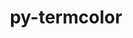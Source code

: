 ---
title: "py-termcolor"
layout: cache
categories: [package, develop-2024-01-14]
meta: {"versions": ["1.1.0"], "compilers": ["apple-clang@=15.0.0", "gcc@=11.3.0"], "oss": ["ubuntu22.04", "ventura"], "platforms": ["darwin", "linux"], "targets": ["aarch64", "x86_64_v3"], "stacks": ["ml-darwin-aarch64-mps", "ml-linux-x86_64-cpu", "ml-linux-x86_64-cuda", "ml-linux-x86_64-rocm", "root"], "num_specs": 4, "num_specs_by_stack": {"ml-darwin-aarch64-mps": 1, "root": 4, "ml-linux-x86_64-rocm": 3, "ml-linux-x86_64-cuda": 3, "ml-linux-x86_64-cpu": 3}}
spec_details: [{"hash": "2bxl6f6p53di3km3q2xtx7hse7hi5k33", "compiler": "apple-clang@=15.0.0", "versions": ["1.1.0"], "os": "ventura", "platform": "darwin", "target": "aarch64", "variants": ["build_system=python_pip"], "stacks": ["ml-darwin-aarch64-mps", "root"], "size": "-", "tarball": "https://binaries.spack.io/releases/develop-2024-01-14/build_cache/darwin-ventura-aarch64/apple-clang-15.0.0/py-termcolor-1.1.0/darwin-ventura-aarch64-apple-clang-15.0.0-py-termcolor-1.1.0-2bxl6f6p53di3km3q2xtx7hse7hi5k33.spack"}, {"hash": "2xbgqorkxxevq3alpmb37hrdqj37txhz", "compiler": "gcc@=11.3.0", "versions": ["1.1.0"], "os": "ubuntu22.04", "platform": "linux", "target": "x86_64_v3", "variants": ["build_system=python_pip"], "stacks": ["root", "ml-linux-x86_64-rocm", "ml-linux-x86_64-cuda", "ml-linux-x86_64-cpu"], "size": "-", "tarball": "https://binaries.spack.io/releases/develop-2024-01-14/build_cache/linux-ubuntu22.04-x86_64_v3/gcc-11.3.0/py-termcolor-1.1.0/linux-ubuntu22.04-x86_64_v3-gcc-11.3.0-py-termcolor-1.1.0-2xbgqorkxxevq3alpmb37hrdqj37txhz.spack"}, {"hash": "2rvs6cbp423ldvl6vz3b7xkckdtjcp54", "compiler": "gcc@=11.3.0", "versions": ["1.1.0"], "os": "ubuntu22.04", "platform": "linux", "target": "x86_64_v3", "variants": ["build_system=python_pip"], "stacks": ["root", "ml-linux-x86_64-rocm", "ml-linux-x86_64-cuda", "ml-linux-x86_64-cpu"], "size": "-", "tarball": "https://binaries.spack.io/releases/develop-2024-01-14/build_cache/linux-ubuntu22.04-x86_64_v3/gcc-11.3.0/py-termcolor-1.1.0/linux-ubuntu22.04-x86_64_v3-gcc-11.3.0-py-termcolor-1.1.0-2rvs6cbp423ldvl6vz3b7xkckdtjcp54.spack"}, {"hash": "wsb3y2x64qoeklehywlxic4xgbvptqdg", "compiler": "gcc@=11.3.0", "versions": ["1.1.0"], "os": "ubuntu22.04", "platform": "linux", "target": "x86_64_v3", "variants": ["build_system=python_pip"], "stacks": ["root", "ml-linux-x86_64-rocm", "ml-linux-x86_64-cuda", "ml-linux-x86_64-cpu"], "size": "-", "tarball": "https://binaries.spack.io/releases/develop-2024-01-14/build_cache/linux-ubuntu22.04-x86_64_v3/gcc-11.3.0/py-termcolor-1.1.0/linux-ubuntu22.04-x86_64_v3-gcc-11.3.0-py-termcolor-1.1.0-wsb3y2x64qoeklehywlxic4xgbvptqdg.spack"}]
---